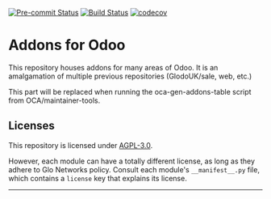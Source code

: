 
<!-- /!\ Non OCA Context : Set here the badge of your runbot / runboat instance. -->
[![Pre-commit Status](https://github.com/GlodoUK/odoo-addons/actions/workflows/pre-commit.yml/badge.svg?branch=15.0)](https://github.com/GlodoUK/odoo-addons/actions/workflows/pre-commit.yml?query=branch%3A15.0)
[![Build Status](https://github.com/GlodoUK/odoo-addons/actions/workflows/test.yml/badge.svg?branch=15.0)](https://github.com/GlodoUK/odoo-addons/actions/workflows/test.yml?query=branch%3A15.0)
[![codecov](https://codecov.io/gh/GlodoUK/odoo-addons/branch/15.0/graph/badge.svg)](https://codecov.io/gh/GlodoUK/odoo-addons)
<!-- /!\ Non OCA Context : Set here the badge of your translation instance. -->

<!-- /!\ do not modify above this line -->

# Addons for Odoo

This repository houses addons for many areas of Odoo. It is an amalgamation of multiple previous repositories (GlodoUK/sale, web, etc.)

<!-- /!\ do not modify below this line -->

<!-- prettier-ignore-start -->

[//]: # (addons)

This part will be replaced when running the oca-gen-addons-table script from OCA/maintainer-tools.

[//]: # (end addons)

<!-- prettier-ignore-end -->

## Licenses

This repository is licensed under [AGPL-3.0](LICENSE).

However, each module can have a totally different license, as long as they adhere to Glo Networks
policy. Consult each module's `__manifest__.py` file, which contains a `license` key
that explains its license.

----
<!-- /!\ Non OCA Context : Set here the full description of your organization. -->
